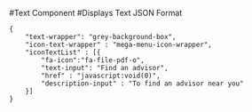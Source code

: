 #Text Component
#Displays Text
JSON Format
```
{
    "text-wrapper": "grey-background-box",  
    "icon-text-wrapper" : "mega-menu-icon-wrapper",
    "iconTextList" : [{
        "fa-icon":"fa-file-pdf-o",
        "text-input": "Find an advisor",
        "href" : "javascript:void(0)",
        "description-input" : "To find an advisor near you"
    }]
}
```

<!-- "text-wrapper": "grey-border-box"/"grey-background-box" -->
<!-- if yellow bullets required add "yellow-bullet-list" in "text-wrapper" -->
<!-- for pdf link, import icon-text component. And add "icon-text-wrapper" : "mega-menu-icon-wrapper" -->
